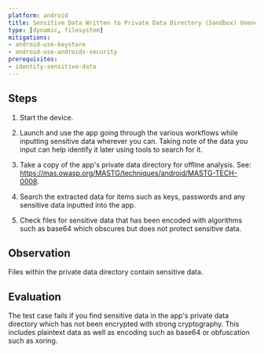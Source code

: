```yaml
---
platform: android
title: Sensitive Data Written to Private Data Directory (Sandbox) Unencrypted
type: [dynamic, filesystem]
mitigations:
- android-use-keystore
- android-use-androidx-security
prerequisites:
- identify-sensitive-data
---
```


## Steps

1. Start the device.

2. Launch and use the app going through the various workflows while inputting sensitive data wherever you can. Taking note of the data you input can help identify it later using tools to search for it.

3. Take a copy of the app's private data directory for offline analysis. See: https://mas.owasp.org/MASTG/techniques/android/MASTG-TECH-0008.

4. Search the extracted data for items such as keys, passwords and any sensitive data inputted into the app.

5. Check files for sensitive data that has been encoded with algorithms such as base64 which obscures but does not protect sensitive data.

## Observation

Files within the private data directory contain sensitive data.

## Evaluation

The test case fails if you find sensitive data in the app's private data directory which has not been encrypted with strong cryptography. This includes plaintext data as well as encoding such as base64 or obfuscation such as xoring.
